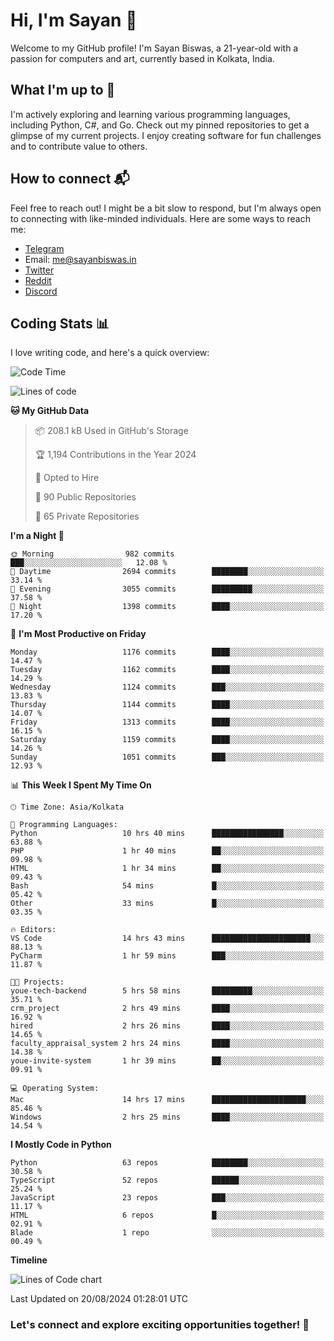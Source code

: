 # Hi, I'm Sayan 👋

Welcome to my GitHub profile! I'm Sayan Biswas, a 21-year-old with a passion for computers and art, currently based in Kolkata, India.

## What I'm up to 🚀

I'm actively exploring and learning various programming languages, including Python, C#, and Go. Check out my pinned repositories to get a glimpse of my current projects. I enjoy creating software for fun challenges and to contribute value to others.

## How to connect 📬

Feel free to reach out! I might be a bit slow to respond, but I'm always open to connecting with like-minded individuals. Here are some ways to reach me:

- [Telegram](https://t.me/dank_as_fuck)
- Email: [me@sayanbiswas.in](mailto:me@sayanbiswas.in)
- [Twitter](https://twitter.com/TheDankDel)
- [Reddit](https://www.reddit.com/user/dank_as_fuck_/)
- [Discord](https://discordapp.com/users/506536929152466945)

## Coding Stats 📊

I love writing code, and here's a quick overview:

<!--START_SECTION:waka-->
![Code Time](http://img.shields.io/badge/Code%20Time-1%2C670%20hrs%2021%20mins-blue)

![Lines of code](https://img.shields.io/badge/From%20Hello%20World%20I%27ve%20Written-5.9%20million%20lines%20of%20code-blue)

**🐱 My GitHub Data** 

> 📦 208.1 kB Used in GitHub's Storage 
 > 
> 🏆 1,194 Contributions in the Year 2024
 > 
> 💼 Opted to Hire
 > 
> 📜 90 Public Repositories 
 > 
> 🔑 65 Private Repositories 
 > 
**I'm a Night 🦉** 

```text
🌞 Morning                982 commits         ███░░░░░░░░░░░░░░░░░░░░░░   12.08 % 
🌆 Daytime                2694 commits        ████████░░░░░░░░░░░░░░░░░   33.14 % 
🌃 Evening                3055 commits        █████████░░░░░░░░░░░░░░░░   37.58 % 
🌙 Night                  1398 commits        ████░░░░░░░░░░░░░░░░░░░░░   17.20 % 
```
📅 **I'm Most Productive on Friday** 

```text
Monday                   1176 commits        ████░░░░░░░░░░░░░░░░░░░░░   14.47 % 
Tuesday                  1162 commits        ████░░░░░░░░░░░░░░░░░░░░░   14.29 % 
Wednesday                1124 commits        ███░░░░░░░░░░░░░░░░░░░░░░   13.83 % 
Thursday                 1144 commits        ████░░░░░░░░░░░░░░░░░░░░░   14.07 % 
Friday                   1313 commits        ████░░░░░░░░░░░░░░░░░░░░░   16.15 % 
Saturday                 1159 commits        ████░░░░░░░░░░░░░░░░░░░░░   14.26 % 
Sunday                   1051 commits        ███░░░░░░░░░░░░░░░░░░░░░░   12.93 % 
```


📊 **This Week I Spent My Time On** 

```text
🕑︎ Time Zone: Asia/Kolkata

💬 Programming Languages: 
Python                   10 hrs 40 mins      ████████████████░░░░░░░░░   63.88 % 
PHP                      1 hr 40 mins        ██░░░░░░░░░░░░░░░░░░░░░░░   09.98 % 
HTML                     1 hr 34 mins        ██░░░░░░░░░░░░░░░░░░░░░░░   09.43 % 
Bash                     54 mins             █░░░░░░░░░░░░░░░░░░░░░░░░   05.42 % 
Other                    33 mins             █░░░░░░░░░░░░░░░░░░░░░░░░   03.35 % 

🔥 Editors: 
VS Code                  14 hrs 43 mins      ██████████████████████░░░   88.13 % 
PyCharm                  1 hr 59 mins        ███░░░░░░░░░░░░░░░░░░░░░░   11.87 % 

🐱‍💻 Projects: 
youe-tech-backend        5 hrs 58 mins       █████████░░░░░░░░░░░░░░░░   35.71 % 
crm_project              2 hrs 49 mins       ████░░░░░░░░░░░░░░░░░░░░░   16.92 % 
hired                    2 hrs 26 mins       ████░░░░░░░░░░░░░░░░░░░░░   14.65 % 
faculty_appraisal_system 2 hrs 24 mins       ████░░░░░░░░░░░░░░░░░░░░░   14.38 % 
youe-invite-system       1 hr 39 mins        ██░░░░░░░░░░░░░░░░░░░░░░░   09.91 % 

💻 Operating System: 
Mac                      14 hrs 17 mins      █████████████████████░░░░   85.46 % 
Windows                  2 hrs 25 mins       ████░░░░░░░░░░░░░░░░░░░░░   14.54 % 
```

**I Mostly Code in Python** 

```text
Python                   63 repos            ████████░░░░░░░░░░░░░░░░░   30.58 % 
TypeScript               52 repos            ██████░░░░░░░░░░░░░░░░░░░   25.24 % 
JavaScript               23 repos            ███░░░░░░░░░░░░░░░░░░░░░░   11.17 % 
HTML                     6 repos             █░░░░░░░░░░░░░░░░░░░░░░░░   02.91 % 
Blade                    1 repo              ░░░░░░░░░░░░░░░░░░░░░░░░░   00.49 % 
```



**Timeline**

![Lines of Code chart](https://raw.githubusercontent.com/Dank-del/Dank-del/main/assets/bar_graph.png)


 Last Updated on 20/08/2024 01:28:01 UTC
<!--END_SECTION:waka-->

### Let's connect and explore exciting opportunities together! 🚀
